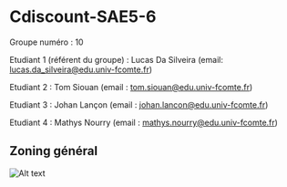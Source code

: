 # Cdiscount-SAE5-6

Groupe numéro : 10


Etudiant 1 (référent du groupe) : Lucas Da Silveira (email: lucas.da_silveira@edu.univ-fcomte.fr)

Etudiant 2 : Tom Siouan (email : tom.siouan@edu.univ-fcomte.fr)

Etudiant 3 : Johan Lançon (email : johan.lancon@edu.univ-fcomte.fr)

Etudiant 4 : Mathys Nourry (email : mathys.nourry@edu.univ-fcomte.fr)

## Zoning général
![Alt text](relative/path/to/img.png?raw=true "wireframe générale")
